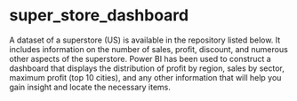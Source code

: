 # super_store_dashboard
A dataset of a superstore (US) is available in the repository listed below. It includes information on the number of sales, profit, discount, and numerous other aspects of the superstore. 
Power BI has been used to construct a dashboard that displays the distribution of profit by region, sales by sector, maximum profit (top 10 cities), and any other information that will help you gain insight and locate the necessary items.
